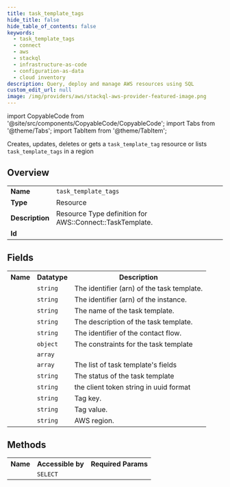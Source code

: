 ```yaml
---
title: task_template_tags
hide_title: false
hide_table_of_contents: false
keywords:
  - task_template_tags
  - connect
  - aws
  - stackql
  - infrastructure-as-code
  - configuration-as-data
  - cloud inventory
description: Query, deploy and manage AWS resources using SQL
custom_edit_url: null
image: /img/providers/aws/stackql-aws-provider-featured-image.png
---
```


import CopyableCode from '@site/src/components/CopyableCode/CopyableCode';
import Tabs from '@theme/Tabs';
import TabItem from '@theme/TabItem';

Creates, updates, deletes or gets a <code>task_template_tag</code> resource or lists <code>task_template_tags</code> in a region

## Overview
<table><tbody>
<tr><td><b>Name</b></td><td><code>task_template_tags</code></td></tr>
<tr><td><b>Type</b></td><td>Resource</td></tr>
<tr><td><b>Description</b></td><td>Resource Type definition for AWS::Connect::TaskTemplate.</td></tr>
<tr><td><b>Id</b></td><td><CopyableCode code="aws.connect.task_template_tags" /></td></tr>
</tbody></table>

## Fields
<table><tbody><tr><th>Name</th><th>Datatype</th><th>Description</th></tr><tr><td><CopyableCode code="arn" /></td><td><code>string</code></td><td>The identifier (arn) of the task template.</td></tr>
<tr><td><CopyableCode code="instance_arn" /></td><td><code>string</code></td><td>The identifier (arn) of the instance.</td></tr>
<tr><td><CopyableCode code="name" /></td><td><code>string</code></td><td>The name of the task template.</td></tr>
<tr><td><CopyableCode code="description" /></td><td><code>string</code></td><td>The description of the task template.</td></tr>
<tr><td><CopyableCode code="contact_flow_arn" /></td><td><code>string</code></td><td>The identifier of the contact flow.</td></tr>
<tr><td><CopyableCode code="constraints" /></td><td><code>object</code></td><td>The constraints for the task template</td></tr>
<tr><td><CopyableCode code="defaults" /></td><td><code>array</code></td><td></td></tr>
<tr><td><CopyableCode code="fields" /></td><td><code>array</code></td><td>The list of task template's fields</td></tr>
<tr><td><CopyableCode code="status" /></td><td><code>string</code></td><td>The status of the task template</td></tr>
<tr><td><CopyableCode code="client_token" /></td><td><code>string</code></td><td>the client token string in uuid format</td></tr>
<tr><td><CopyableCode code="tag_key" /></td><td><code>string</code></td><td>Tag key.</td></tr>
<tr><td><CopyableCode code="tag_value" /></td><td><code>string</code></td><td>Tag value.</td></tr>
<tr><td><CopyableCode code="region" /></td><td><code>string</code></td><td>AWS region.</td></tr>
</tbody></table>

## Methods

<table><tbody>
  <tr>
    <th>Name</th>
    <th>Accessible by</th>
    <th>Required Params</th>
  </tr>
  <tr>
    <td><CopyableCode code="view" /></td>
    <td><code>SELECT</code></td>
    <td><CopyableCode code="region" /></td>
  </tr>
</tbody></table>








